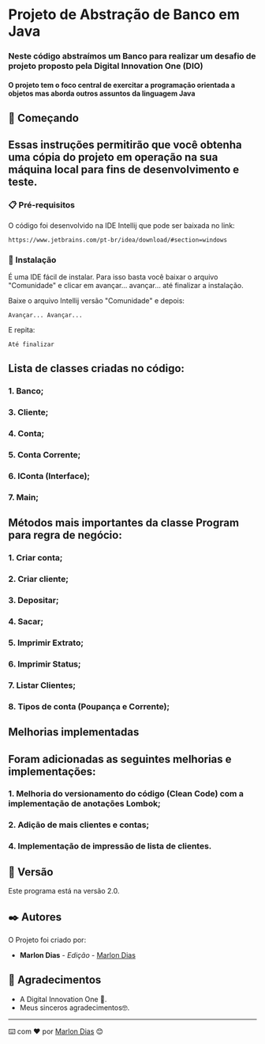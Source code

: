 # Projeto de Abstração de Banco em Java

### Neste código abstraímos um Banco para realizar um desafio de projeto proposto pela Digital Innovation One (DIO)
#### O projeto tem o foco central de exercitar a programação orientada a objetos mas aborda outros assuntos da linguagem Java

## 🚀 Começando

## Essas instruções permitirão que você obtenha uma cópia do projeto em operação na sua máquina local para fins de desenvolvimento e teste.



### 📋 Pré-requisitos

O código foi desenvolvido na IDE Intellij que pode ser baixada no link:

```
https://www.jetbrains.com/pt-br/idea/download/#section=windows
```

### 🔧 Instalação

É uma IDE fácil de instalar. Para isso basta você baixar o arquivo "Comunidade" e clicar em avançar... avançar... até finalizar a instalação.

Baixe o arquivo Intellij versão "Comunidade" e depois:

```
Avançar... Avançar...
```

E repita:

```
Até finalizar
```

## Lista de classes criadas no código:

### 1. Banco;
### 3. Cliente;
### 4. Conta;
### 5. Conta Corrente;
### 6. IConta (Interface);
### 7. Main;


## Métodos mais importantes da classe Program para regra de negócio:
### 1. Criar conta;
### 2. Criar cliente;
### 3. Depositar;
### 4. Sacar;
### 5. Imprimir Extrato;
### 6. Imprimir Status;
### 7. Listar Clientes;
### 8. Tipos de conta (Poupança e Corrente);

## Melhorias implementadas
## Foram adicionadas as seguintes melhorias e implementações:
### 1. Melhoria do versionamento do código (Clean Code) com a implementação de anotações Lombok;
### 2. Adição de mais clientes e contas;
### 4. Implementação de impressão de lista de clientes.


## 📌 Versão

Este programa está na versão 2.0. 

## ✒️ Autores

O Projeto foi criado por:

* **Marlon Dias** - *Edição* - [Marlon Dias](https://github.com/MarlonHDC)

  

## 🎁 Agradecimentos

* A Digital Innovation One 📢.
* Meus sinceros agradecimentos🤓.


---

⌨️ com ❤️ por [Marlon Dias](https://github.com/MarlonHDC) 😊
